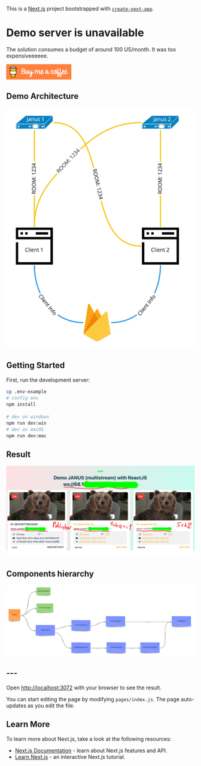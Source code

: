 This is a [Next.js](https://nextjs.org/) project bootstrapped with [`create-next-app`](https://github.com/vercel/next.js/tree/canary/packages/create-next-app).

# Demo server is unavailable
The solution consumes a budget of around 100 US/month. It was too expensiveeeeee.

<picture>
  <a href="https://www.buymeacoffee.com/duckdev84" target="_blank"><img src="doc/image/default-orange.png" alt="Buy Me A Coffee" height="41" width="174"></a>
</picture>

## Demo Architecture
![Screenshot](doc/image/img-1.jpg)

## Getting Started
First, run the development server:

```bash
cp .env-example
# config env
npm install

# dev on windows
npm run dev:win
# dev on macOS
npm run dev:mac
```

## Result
![Screenshot](doc/image/img-2.jpg)

## Components hierarchy
![Screenshot](doc/image/videoroom-example-1.jpg)

## ---
Open [http://localhost:3072](http://localhost:3072) with your browser to see the result.

You can start editing the page by modifying `pages/index.js`. The page auto-updates as you edit the file.

## Learn More

To learn more about Next.js, take a look at the following resources:

- [Next.js Documentation](https://nextjs.org/docs) - learn about Next.js features and API.
- [Learn Next.js](https://nextjs.org/learn) - an interactive Next.js tutorial.
